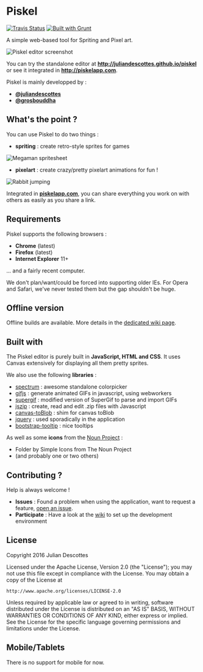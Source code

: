 Piskel
======

[![Travis Status](https://api.travis-ci.org/code-dot-org/piskel.png?branch=master)](https://travis-ci.org/doce-dot-org/piskel) [![Built with Grunt](https://cdn.gruntjs.com/builtwith.png)](http://gruntjs.com/)

A simple web-based tool for Spriting and Pixel art.

![Piskel editor screenshot](https://screenletstore.appspot.com/img/8f03e768-ac59-11e3-b2a1-7f5a1b97c420.jpeg "Piskel editor screenshot")

You can try the standalone editor at **http://juliandescottes.github.io/piskel** or see it integrated in **http://piskelapp.com**.

Piskel is mainly developped by :

* **[@juliandescottes](https://github.com/juliandescottes)**
* **[@grosbouddha](https://github.com/grosbouddha)**

## What's the point ?

You can use Piskel to do two things :
* **spriting** : create retro-style sprites for games

![Megaman spritesheet](http://piskel-imgstore-a.appspot.com/img/c8081287-ac58-11e3-bd8c-b3c4036c0eee.png "Megaman spritesheet")

* **pixelart** : create crazy/pretty pixelart animations for fun !

![Rabbit jumping](http://piskel-imgstore-a.appspot.com/img/947f2dab-ac58-11e3-949a-b3c4036c0eee.gif "Rabit jumping")

Integrated in **[piskelapp.com](http://piskelapp.com)**, you can share everything you work on with others as easily as you share a link.

## Requirements

Piskel supports the following browsers :
* **Chrome** (latest)
* **Firefox** (latest)
* **Internet Explorer** 11+

... and a fairly recent computer.

We don't plan/want/could be forced into supporting older IEs. For Opera and Safari, we've never tested them but the gap shouldn't be huge.

## Offline version

Offline builds are available. More details in the [dedicated wiki page](https://github.com/juliandescottes/piskel/wiki/Desktop-applications).

## Built with

The Piskel editor is purely built in **JavaScript, HTML and CSS**. It uses Canvas extensively for displaying all them pretty sprites.

We also use the following **libraries** :
* [spectrum](https://github.com/bgrins/spectrum) : awesome standalone colorpicker
* [gifjs](http://jnordberg.github.io/gif.js/) : generate animated GIFs in javascript, using webworkers
* [supergif](https://github.com/buzzfeed/libgif-js) : modified version of SuperGif to parse and import GIFs
* [jszip](https://github.com/Stuk/jszip) : create, read and edit .zip files with Javascript
* [canvas-toBlob](https://github.com/eligrey/canvas-toBlob.js/) : shim for canvas toBlob
* [jquery](http://jquery.com/) : used sporadically in the application
* [bootstrap-tooltip](http://getbootstrap.com/javascript/#tooltips) : nice tooltips

As well as some **icons** from the [Noun Project](http://thenounproject.com/) :
* Folder by Simple Icons from The Noun Project
* (and probably one or two others)


## Contributing ?

Help is always welcome !

* **Issues** : Found a problem when using the application, want to request a feature, [open an issue](https://github.com/juliandescottes/piskel/issues).
* **Participate** : Have a look at the [wiki](https://github.com/juliandescottes/piskel/wiki) to set up the development environment

## License

Copyright 2016 Julian Descottes

Licensed under the Apache License, Version 2.0 (the "License");
you may not use this file except in compliance with the License.
You may obtain a copy of the License at

    http://www.apache.org/licenses/LICENSE-2.0

Unless required by applicable law or agreed to in writing, software
distributed under the License is distributed on an "AS IS" BASIS,
WITHOUT WARRANTIES OR CONDITIONS OF ANY KIND, either express or implied.
See the License for the specific language governing permissions and
limitations under the License.

## Mobile/Tablets

There is no support for mobile for now.

